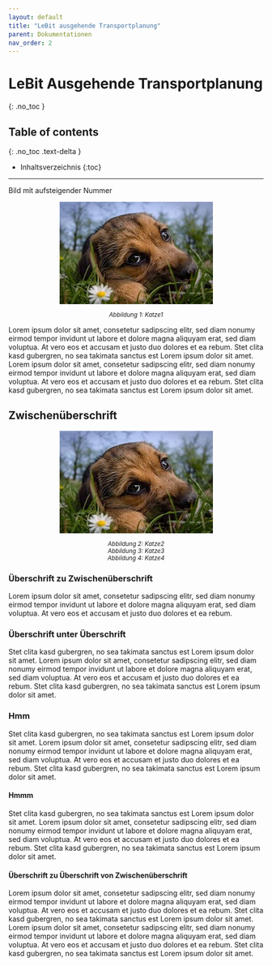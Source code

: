 ```yaml
---
layout: default
title: "LeBit ausgehende Transportplanung"
parent: Dokumentationen
nav_order: 2
---
```




# LeBit Ausgehende Transportplanung
{: .no_toc }

## Table of contents
{: .no_toc .text-delta }

* Inhaltsverzeichnis
{:toc}

--- 

<style>
  body {
      counter-reset: figure;
    }
  img {
      margin: 0 auto;
      display: block; 
    }
    figcaption {
        font-style: italic;
        text-align: center;
        font-size: smaller;
        counter-increment: figure;
    }
    figcaption::before {
      content: "Abbildung " counter(figure) ": ";
    }
</style>

Bild mit aufsteigender Nummer

![](../../assets/images/Transportplanung/Hund.jpg)
<figcaption>Katze1</figcaption>

Lorem ipsum dolor sit amet, consetetur sadipscing elitr, sed diam nonumy eirmod tempor invidunt ut labore et dolore magna aliquyam erat, sed diam voluptua. At vero eos et accusam et justo duo dolores et ea rebum. Stet clita kasd gubergren, no sea takimata sanctus est Lorem ipsum dolor sit amet. Lorem ipsum dolor sit amet, consetetur sadipscing elitr, sed diam nonumy eirmod tempor invidunt ut labore et dolore magna aliquyam erat, sed diam voluptua. At vero eos et accusam et justo duo dolores et ea rebum. Stet clita kasd gubergren, no sea takimata sanctus est Lorem ipsum dolor sit amet.

## Zwischenüberschrift

![](../../assets/images/Transportplanung/Hund.jpg)

<figcaption>Katze2</figcaption>
<figcaption>Katze3</figcaption>
<figcaption>Katze4</figcaption>

### Überschrift zu Zwischenüberschrift

Lorem ipsum dolor sit amet, consetetur sadipscing elitr, sed diam nonumy eirmod tempor invidunt ut labore et dolore magna aliquyam erat, sed diam voluptua. At vero eos et accusam et justo duo dolores et ea rebum. 

### Überschrift unter Überschrift

Stet clita kasd gubergren, no sea takimata sanctus est Lorem ipsum dolor sit amet. Lorem ipsum dolor sit amet, consetetur sadipscing elitr, sed diam nonumy eirmod tempor invidunt ut labore et dolore magna aliquyam erat, sed diam voluptua. At vero eos et accusam et justo duo dolores et ea rebum. Stet clita kasd gubergren, no sea takimata sanctus est Lorem ipsum dolor sit amet.

### Hmm
Stet clita kasd gubergren, no sea takimata sanctus est Lorem ipsum dolor sit amet. Lorem ipsum dolor sit amet, consetetur sadipscing elitr, sed diam nonumy eirmod tempor invidunt ut labore et dolore magna aliquyam erat, sed diam voluptua. At vero eos et accusam et justo duo dolores et ea rebum. Stet clita kasd gubergren, no sea takimata sanctus est Lorem ipsum dolor sit amet.

#### Hmmm
Stet clita kasd gubergren, no sea takimata sanctus est Lorem ipsum dolor sit amet. Lorem ipsum dolor sit amet, consetetur sadipscing elitr, sed diam nonumy eirmod tempor invidunt ut labore et dolore magna aliquyam erat, sed diam voluptua. At vero eos et accusam et justo duo dolores et ea rebum. Stet clita kasd gubergren, no sea takimata sanctus est Lorem ipsum dolor sit amet.

#### Überschrift zu Überschrift von Zwischenüberschrift

Lorem ipsum dolor sit amet, consetetur sadipscing elitr, sed diam nonumy eirmod tempor invidunt ut labore et dolore magna aliquyam erat, sed diam voluptua. At vero eos et accusam et justo duo dolores et ea rebum. Stet clita kasd gubergren, no sea takimata sanctus est Lorem ipsum dolor sit amet. Lorem ipsum dolor sit amet, consetetur sadipscing elitr, sed diam nonumy eirmod tempor invidunt ut labore et dolore magna aliquyam erat, sed diam voluptua. At vero eos et accusam et justo duo dolores et ea rebum. Stet clita kasd gubergren, no sea takimata sanctus est Lorem ipsum dolor sit amet.